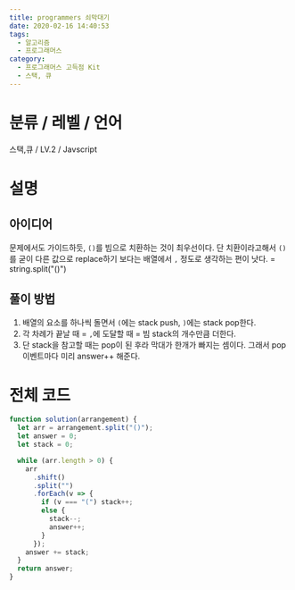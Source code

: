 ```yaml
---
title: programmers 쇠막대기
date: 2020-02-16 14:40:53
tags:
  - 알고리즘
  - 프로그래머스
category:
  - 프로그래머스 고득점 Kit
  - 스택, 큐
---
```


# 분류 / 레벨 / 언어

스택,큐 / LV.2 / Javscript

# 설명

## 아이디어

문제에서도 가이드하듯, `()`를 빔으로 치환하는 것이 최우선이다.
단 치환이라고해서 `()`를 굳이 다른 값으로 replace하기 보다는
배열에서 `,` 정도로 생각하는 편이 낫다. = string.split("()")

## 풀이 방법

1. 배열의 요소를 하나씩 돌면서 `(`에는 stack push, `)`에는 stack pop한다.
2. 각 차례가 끝날 때 = `,`에 도달할 때 = 빔
   stack의 개수만큼 더한다.
3. 단 stack을 참고할 때는 pop이 된 후라 막대가 한개가 빠지는 셈이다.
   그래서 pop이벤트마다 미리 answer++ 해준다.

# 전체 코드

```javascript
function solution(arrangement) {
  let arr = arrangement.split("()");
  let answer = 0;
  let stack = 0;

  while (arr.length > 0) {
    arr
      .shift()
      .split("")
      .forEach(v => {
        if (v === "(") stack++;
        else {
          stack--;
          answer++;
        }
      });
    answer += stack;
  }
  return answer;
}
```
